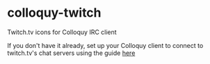 # colloquy-twitch
Twitch.tv icons for Colloquy IRC client

If you don't have it already, set up your Colloquy client to connect to twitch.tv's chat servers using the guide [here](http://help.twitch.tv/customer/portal/articles/1302780-twitch-irc)

